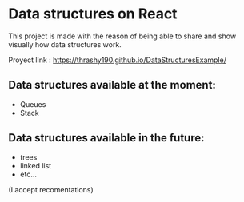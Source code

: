 # Data structures on React

This project is made with the reason of being able to share and show visually how data structures work.

Proyect link : https://thrashy190.github.io/DataStructuresExample/

## Data structures available at the moment:

- Queues
- Stack

## Data structures available in the future:

- trees
- linked list
- etc...

(I accept recomentations)
